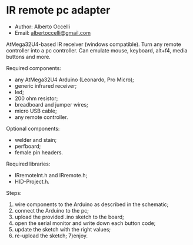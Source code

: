 # IR remote pc adapter
- Author: Alberto Occelli
- Email: albertoccelli@gmail.com


AtMega32U4-based IR receiver (windows compatible). Turn any remote controller into a pc controller.
Can emulate mouse, keyboard, alt+f4, media buttons and more.

Required components:
- any AtMega32U4 Arduino (Leonardo, Pro Micro);
- generic infrared receiver;
- led;
- 200 ohm resistor;
- breadboard and jumper wires;
- micro USB cable;
- any remote controller.

Optional components:
- welder and stain;
- perfboard;
- female pin headers.

Required libraries: 
- IRremoteInt.h and IRremote.h;
- HID-Project.h.

Steps:

1) wire components to the Arduino as described in the schematic;
2) connect the Arduino to the pc;
3) upload the provided .ino sketch to the board;
4) open the serial monitor and write down each button code;
5) update the sketch with the right values;
6) re-upload the sketch;
7)enjoy.
